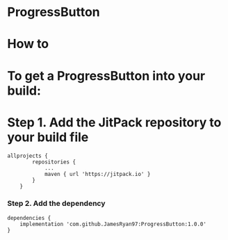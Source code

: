 # ProgressButton
# How to
# To get a ProgressButton into your build:

# Step 1. Add the JitPack repository to your build file

```
allprojects {
		repositories {
			...
			maven { url 'https://jitpack.io' }
		}
	}
```

### Step 2. Add the dependency
```
dependencies {
    implementation 'com.github.JamesRyan97:ProgressButton:1.0.0'
}
```
